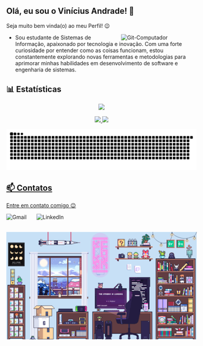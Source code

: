 ## Olá, eu sou o Vinícius Andrade! 👋
Seja muito bem vinda(o) ao meu Perfil! 😉

<div>
  <img align="right" alt="Git-Computador" width="200px" src="https://media.giphy.com/media/juua9i2c2fA0AIp2iq/giphy.gif"/>
</div>

- Sou estudante de Sistemas de Informação, apaixonado por tecnologia e inovação. Com uma forte curiosidade por entender como as coisas funcionam, estou constantemente explorando novas ferramentas e metodologias para aprimorar minhas habilidades em desenvolvimento de software e engenharia de sistemas.

## 📊 Estatísticas

<div align="center">
  <a href="https://github.com/AnaProgramando">
    <p align="center"> <img height="180em" src="http://github-readme-streak-stats.herokuapp.com?user=AnaProgramando&theme=material-palenight&hide_border=true&date_format=j%20M%5B%20Y%5D&stroke=DBDADA&background=193549&ring=C577C2&fire=75EEB2&currStreakNum=75EEB2&sideNums=75EEB2&currStreakLabel=C577C2&sideLabels=C577C2&dates=75EEB2&border=DBDADA"/></p>
    
  <img height="150em" src="https://github-readme-stats.vercel.app/api?username=AnaProgramando&show_icons=true&theme=cobalt&include_all_commits=true&count_private=true"/>
  <img height="150em" src="https://github-readme-stats.vercel.app/api/top-langs/?username=AnaProgramando&layout=compact&langs_count=16&theme=cobalt"/>
</div>

![Snake animation](https://github.com/AnaProgramando/AnaProgramando/blob/output/github-contribution-grid-snake.svg)
    
## 📫 Contatos

Entre em contato comigo 😉
  
[<img align="left" alt="Gmail" width="80px" src="https://img.shields.io/badge/Gmail-D14836?style=for-the-badge&logo=gmail&logoColor=white"/>](mailto:anabe.viniciusac.pro@gmail.com)
[<img align="left" alt="LinkedIn" width="100px" src="https://img.shields.io/badge/LinkedIn-0077B5?style=for-the-badge&logo=linkedin&logoColor=white"/>](https://www.linkedin.com/in/vinicius-andrade-4a4b33250/)

<br><br>
 
 <div>
  <img align="center" alt="Pixel-Art" width="1000px" src="https://github.com/AnaProgramando/AnaProgramando/blob/ea3ccd628d71db5931630ff24b139b0d4ec88cc9/pixel_art.gif"/>
</div>

